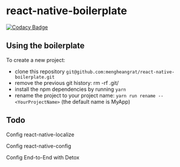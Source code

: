 # react-native-boilerplate

[![Codacy Badge](https://api.codacy.com/project/badge/Grade/1ca9724768c5406e8c2a0b7cf7ffc2dd)](https://www.codacy.com/manual/mengheangrat/react-native-boilerplate?utm_source=github.com&utm_medium=referral&utm_content=mengheangrat/react-native-boilerplate&utm_campaign=Badge_Grade)

## Using the boilerplate

To create a new project:

- clone this repository `git@github.com:mengheangrat/react-native-boilerplate.git`
- remove the previous git history: rm -rf .git/
- install the npm dependencies by running `yarn`
- rename the project to your project name: `yarn run rename -- <YourProjectName>` (the default name is MyApp)

## Todo

<p>Config react-native-localize</p>
<p>Config react-native-config</p>
<p>Config End-to-End with Detox</p>
